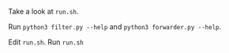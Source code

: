 Take a look at `run.sh`.

Run `python3 filter.py --help` and `python3 forwarder.py --help`.

Edit `run.sh`. Run `run.sh`
